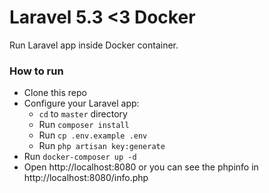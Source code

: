 # Laravel 5.3 <3 Docker

Run Laravel app inside Docker container.

### How to run

- Clone this repo
- Configure your Laravel app:
    - `cd` to `master` directory
    - Run `composer install`
    - Run `cp .env.example .env`
    - Run `php artisan key:generate`
- Run `docker-composer up -d`
- Open http://localhost:8080 or you can see the phpinfo in http://localhost:8080/info.php